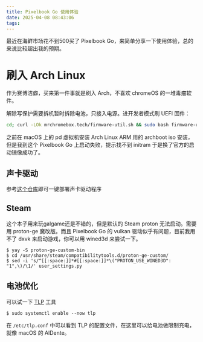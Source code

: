 ```yaml
---
title: Pixelbook Go 使用体验
date: 2025-04-08 08:43:06
tags:
---
```


最近在海鲜市场花不到500买了 Pixelbook Go，来简单分享一下使用体验，总的来说比较超出我的预期。

# 刷入 Arch Linux

作为赛博洁癖，买来第一件事就是刷入 Arch，不喜欢 chromeOS 的一堆毒瘤软件。

解除写保护需要拆机暂时拆除电池，只接入电源。进开发者模式刷 UEFI 固件：

```bash
cd; curl -LOk mrchromebox.tech/firmware-util.sh && sudo bash firmware-util.sh
```

之前在 macOS 上的 pd 虚拟机安装 Arch Linux ARM 用的 archboot iso 安装，但是我到这个 Pixelbook Go 上启动失败，提示找不到 initram 于是换了官方的启动镜像成功了。

## 声卡驱动

参考[这个仓库](https://github.com/WeirdTreeThing/chromebook-linux-audio)即可一键部署声卡驱动程序

## Steam

这个本子用来玩galgame还是不错的，但是默认的 Steam proton 无法启动。需要用 proton-ge 魔改版。而且 Pixelbook Go 的 vulkan 驱动似乎有问题，目前我用不了 dxvk 来启动游戏，你可以用 wined3d 来尝试一下。

```shell
$ yay -S proton-ge-custom-bin
$ cd /usr/share/steam/compatibilitytools.d/proton-ge-custom/
$ sed -i 's/^[[:space:]]*#[[:space:]]*\("PROTON_USE_WINED3D": "1",\)/\1/' user_settings.py

```

## 电池优化

可以试一下 [TLP](https://wiki.archlinux.org/title/TLP) 工具

```shell
$ sudo systemctl enable --now tlp
```

在 `/etc/tlp.conf` 中可以看到 TLP 的配置文件，在这里可以给电池做限制充电，就像 macOS 的 AlDente。
